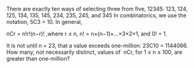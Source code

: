 
There are exactly ten ways of selecting three from five, 12345:
123, 124, 125, 134, 135, 145, 234, 235, 245, and 345
In combinatorics, we use the notation, 5C3 = 10.
In general,



nCr = 
n!r!(n&#8722;r)!
,where r &#8804; n, n! = n&#215;(n&#8722;1)&#215;...&#215;3&#215;2&#215;1, and 0! = 1.



It is not until n = 23, that a value exceeds one-million: 23C10 = 1144066.
How many, not necessarily distinct, values of &#160;nCr, for 1 &#8804; n &#8804; 100, are greater than one-million?
